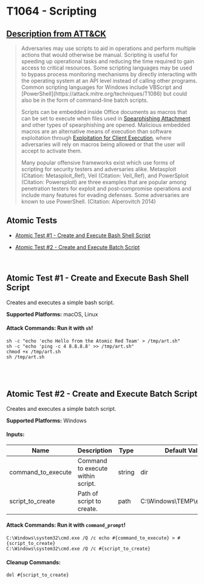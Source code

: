 # T1064 - Scripting
## [Description from ATT&CK](https://attack.mitre.org/wiki/Technique/T1064)
<blockquote>Adversaries may use scripts to aid in operations and perform multiple actions that would otherwise be manual. Scripting is useful for speeding up operational tasks and reducing the time required to gain access to critical resources. Some scripting languages may be used to bypass process monitoring mechanisms by directly interacting with the operating system at an API level instead of calling other programs. Common scripting languages for Windows include VBScript and [PowerShell](https://attack.mitre.org/techniques/T1086) but could also be in the form of command-line batch scripts.

Scripts can be embedded inside Office documents as macros that can be set to execute when files used in [Spearphishing Attachment](https://attack.mitre.org/techniques/T1193) and other types of spearphishing are opened. Malicious embedded macros are an alternative means of execution than software exploitation through [Exploitation for Client Execution](https://attack.mitre.org/techniques/T1203), where adversaries will rely on macros being allowed or that the user will accept to activate them.

Many popular offensive frameworks exist which use forms of scripting for security testers and adversaries alike. Metasploit (Citation: Metasploit_Ref), Veil (Citation: Veil_Ref), and PowerSploit (Citation: Powersploit) are three examples that are popular among penetration testers for exploit and post-compromise operations and include many features for evading defenses. Some adversaries are known to use PowerShell. (Citation: Alperovitch 2014)</blockquote>

## Atomic Tests

- [Atomic Test #1 - Create and Execute Bash Shell Script](#atomic-test-1---create-and-execute-bash-shell-script)

- [Atomic Test #2 - Create and Execute Batch Script](#atomic-test-2---create-and-execute-batch-script)


<br/>

## Atomic Test #1 - Create and Execute Bash Shell Script
Creates and executes a simple bash script.

**Supported Platforms:** macOS, Linux



#### Attack Commands: Run it with `sh`! 
```
sh -c "echo 'echo Hello from the Atomic Red Team' > /tmp/art.sh"
sh -c "echo 'ping -c 4 8.8.8.8' >> /tmp/art.sh"
chmod +x /tmp/art.sh
sh /tmp/art.sh
```






<br/>
<br/>

## Atomic Test #2 - Create and Execute Batch Script
Creates and executes a simple batch script.

**Supported Platforms:** Windows


#### Inputs:
| Name | Description | Type | Default Value | 
|------|-------------|------|---------------|
| command_to_execute | Command to execute within script. | string | dir|
| script_to_create | Path of script to create. | path | C:\Windows\TEMP\execute.bat|


#### Attack Commands: Run it with `command_prompt`! 
```
C:\Windows\system32\cmd.exe /Q /c echo #{command_to_execute} > #{script_to_create}
C:\Windows\system32\cmd.exe /Q /c #{script_to_create}
```

#### Cleanup Commands:
```
del #{script_to_create}
```





<br/>
